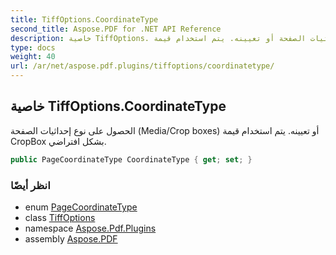 ```yaml
---
title: TiffOptions.CoordinateType
second_title: Aspose.PDF for .NET API Reference
description: خاصية TiffOptions. الحصول على نوع إحداثيات الصفحة أو تعيينه. يتم استخدام قيمة CropBox بشكل افتراضي
type: docs
weight: 40
url: /ar/net/aspose.pdf.plugins/tiffoptions/coordinatetype/
---
```

## خاصية TiffOptions.CoordinateType

الحصول على نوع إحداثيات الصفحة (Media/Crop boxes) أو تعيينه. يتم استخدام قيمة CropBox بشكل افتراضي.

```csharp
public PageCoordinateType CoordinateType { get; set; }
```

### انظر أيضًا

* enum [PageCoordinateType](../../../aspose.pdf/pagecoordinatetype/)
* class [TiffOptions](../)
* namespace [Aspose.Pdf.Plugins](../../../aspose.pdf.plugins/)
* assembly [Aspose.PDF](../../../)